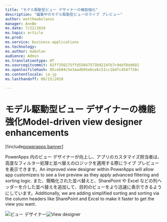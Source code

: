 ```yaml
---
title: "モデル駆動型ビュー デザイナーの機能強化"
description: "編集中のモデル駆動型ビューのライブ プレビュー"
author: matthewbolanos
manager: AnnBe
ms.date: 7/22/2018
ms.topic: article
ms.prod: 
ms.service: business-applications
ms.technology: 
ms.author: mabolan
audience: Admin
ms.translationtype: HT
ms.sourcegitcommit: 62ff356275ffd55047573b9224fb7c94df8dd602
ms.openlocfilehash: 85ceb04c5e3aad695e8ce6c51cc1b4fc4547730c
ms.contentlocale: ja-jp
ms.lasthandoff: 08/15/2018

---
```

# <a name="model-driven-view-designer-enhancements"></a><span data-ttu-id="aa2e4-103">モデル駆動型ビュー デザイナーの機能強化</span><span class="sxs-lookup"><span data-stu-id="aa2e4-103">Model-driven view designer enhancements</span></span>

[!include[powerapps banner](../includes/powerapps.md)]




<span data-ttu-id="aa2e4-104">PowerApps 内のビュー デザイナーが向上し、アプリのカスタマイズ担当者は、高度なフィルター処理と並べ替えのロジックを適用する際にライブ プレビューを表示できます。</span><span class="sxs-lookup"><span data-stu-id="aa2e4-104">An improved view designer within PowerApps will allow app customizers to see a live preview as they apply advanced filtering and sorting logic.</span></span> <span data-ttu-id="aa2e4-105">また、簡略化された並べ替えと、SharePoint や Excel などの列ヘッダーを介した並べ替えを追加して、目的のビューをより迅速に表示できるようにしています。</span><span class="sxs-lookup"><span data-stu-id="aa2e4-105">Additionally, we are adding simplified sorting and sorting via the column headers like SharePoint and Excel to make it faster to get the view you want.</span></span>

<span data-ttu-id="aa2e4-106">![ビュー デザイナー](media/viewDesigner.png  "ビュー デザイナー")</span><span class="sxs-lookup"><span data-stu-id="aa2e4-106">![View designer](media/viewDesigner.png  "View designer")</span></span>


